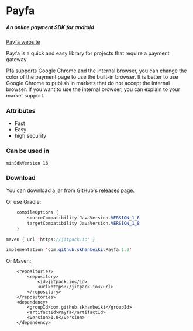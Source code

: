 # Payfa
##### An online payment SDK for android

[Payfa website](https://payfa.com/)

Payfa is a quick and easy library for projects that require a payment gateway.

Pfa supports Google Chrome and the internal browser, you can change the color of the payment page to use the built-in browser.
It is better to use Google Chrome to publish in markets that do not accept the internal browser.
If you want to use the internal browser, you can explain to your market support.


### Attributes
+ Fast
+ Easy
+ high security

### Can be used in 
```
minSdkVersion 16
```

### Download
You can download a jar from GitHub's [releases page.](https://github.com/skhanbeiki/Payfa/releases)

Or use Gradle:
```java
    compileOptions {
        sourceCompatibility JavaVersion.VERSION_1_8
        targetCompatibility JavaVersion.VERSION_1_8
    }
```

```java
maven { url 'https://jitpack.io' }

implementation 'com.github.skhanbeiki:Payfa:1.0'
```
Or Maven:
```
	<repositories>
		<repository>
		    <id>jitpack.io</id>
		    <url>https://jitpack.io</url>
		</repository>
	</repositories>
    <dependency>
	    <groupId>com.github.skhanbeiki</groupId>
	    <artifactId>Payfa</artifactId>
	    <version>1.0</version>
	</dependency>
```
      
      
    

